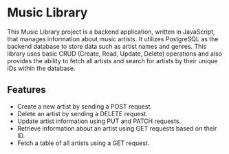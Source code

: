 # Music Library

This Music Library project is a backend application, written in JavaScript, that manages information about music artists. 
It utilizes PostgreSQL as the backend database to store data such as artist names and genres. This library uses basic CRUD (Create, Read, Update, Delete) operations and also provides the ability to fetch all artists and search for artists by their unique IDs within the database.

## Features
* Create a new artist by sending a POST request.
* Delete an artist by sending a DELETE request.
* Update artist information using PUT and PATCH requests.
* Retrieve information about an artist using GET requests based on their ID.
* Fetch a table of all artists using a GET request.
